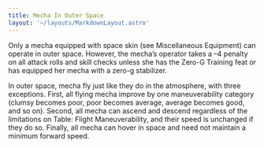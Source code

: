 ```yaml
---
title: Mecha In Outer Space
layout: '~/layouts/MarkdownLayout.astro'
---
```

Only a mecha equipped with space skin (see Miscellaneous Equipment) can
operate in outer space. However, the mecha’s operator takes a –4 penalty on
all attack rolls and skill checks unless she has the Zero-G Training feat or
has equipped her mecha with a zero-g stabilizer.

In outer space, mecha fly just like they do in the atmosphere, with three
exceptions. First, all flying mecha improve by one maneuverability category
(clumsy becomes poor, poor becomes average, average becomes good, and so on).
Second, all mecha can ascend and descend regardless of the limitations on
Table: Flight Maneuverability, and their speed is unchanged if they do so.
Finally, all mecha can hover in space and need not maintain a minimum forward
speed.

